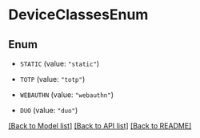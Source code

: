# DeviceClassesEnum

## Enum


* `STATIC` (value: `"static"`)

* `TOTP` (value: `"totp"`)

* `WEBAUTHN` (value: `"webauthn"`)

* `DUO` (value: `"duo"`)


[[Back to Model list]](../README.md#documentation-for-models) [[Back to API list]](../README.md#documentation-for-api-endpoints) [[Back to README]](../README.md)


